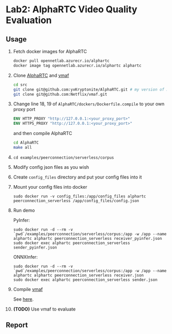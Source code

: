 # Lab2: AlphaRTC Video Quality Evaluation

## Usage

1. Fetch docker images for AlphaRTC

    ```bash
    docker pull opennetlab.azurecr.io/alphartc
    docker image tag opennetlab.azurecr.io/alphartc alphartc
    ```

2. Clone [AlphaRTC](https://github.com/yxKryptonite/AlphaRTC) and [vmaf](https://github.com/Netflix/vmaf)

    ```bash
    cd src
    git clone git@github.com:yxKryptonite/AlphaRTC.git # my version of AlphaRTC
    git clone git@github.com:Netflix/vmaf.git
    ```

3. Change line 18, 19 of `AlphaRTC/dockers/Dockerfile.compile` to your own proxy port

    ```Dockerfile
    ENV HTTP_PROXY "http://127.0.0.1:<your_proxy_port>"
    ENV HTTPS_PROXY "http://127.0.0.1:<your_proxy_port>"
    ```

    and then compile AlphaRTC

    ```bash
    cd AlphaRTC
    make all
    ```

4. `cd examples/peerconnection/serverless/corpus`

5. Modify config json files as you wish

6. Create `config_files` directory and put your config files into it

7. Mount your config files into docker

    ``` shell
    sudo docker run -v config_files:/app/config_files alphartc peerconnection_serverless /app/config_files/config.json
    ```

8. Run demo

    PyInfer:
    ```shell
    sudo docker run -d --rm -v `pwd`/examples/peerconnection/serverless/corpus:/app -w /app --name alphartc alphartc peerconnection_serverless receiver_pyinfer.json
    sudo docker exec alphartc peerconnection_serverless sender_pyinfer.json
    ```

    ONNXInfer:
    ``` shell
    sudo docker run -d --rm -v `pwd`/examples/peerconnection/serverless/corpus:/app -w /app --name alphartc alphartc peerconnection_serverless receiver.json
    sudo docker exec alphartc peerconnection_serverless sender.json
    ```

9.  Compile [vmaf](https://github.com/Netflix/vmaf)

    See [here](https://github.com/Netflix/vmaf/blob/master/libvmaf/README.md).

10. **(TODO)** Use vmaf to evaluate

## Report